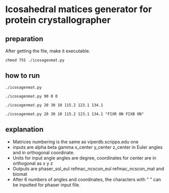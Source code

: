 # Icosahedral matices generator for protein crystallographer

## preparation

After getting the file, make it executable.
```
chmod 755 ./icosagenmat.py
```

## how to run

```
./icosagenmat.py 

./icosagenmat.py 90 0 0 

./icosagenmat.py 20 30 10 115.2 123.1 134.1

./icosagenmat.py 20 30 10 115.2 123.1 134.1 "FIXR ON FIXB ON" 
```

## explanation
- Matrices numbering is the same as viperdb.scripps.edu one 
- inputs are alpha beta gamma x_center y_center z_center in Euler angles and in orthogonal coordinate.
- Units for input angle angles are degree, coordinates for center are in orthogonal as x y z 
- Outputs are phaser_sol_eul refmac_ncscon_eul  refmac_ncscon_mat and biomat
- After 6 numbers of angles and coordinates, the characters with " " can be inputted for phaser input file.


